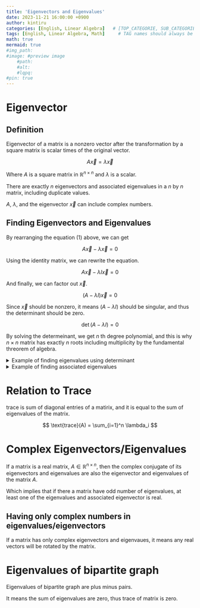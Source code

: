 ```yaml
---
title: 'Eigenvectors and Eigenvalues'
date: 2023-11-21 16:00:00 +0900
author: kintiru
categories: [English, Linear Algebra]   # [TOP_CATEGORIE, SUB_CATEGORIE]
tags: [English, Linear Algebra, Math]     # TAG names should always be lowercase
math: true
mermaid: true
#img_path: 
#image: #preview image
    #path:
    #alt:
    #lqpq:
#pin: true
---
```


# Eigenvector

## Definition
Eigenvector of a matrix is a nonzero vector after the transformation by a square matrix is scalar times of the original vector.

$$
\tag{1} A\vec x = \lambda \vec x
$$

Where $A$ is a square matrix in $\mathbb{R}^{n \times n}$ and $\lambda$ is a scalar.

There are exactly $n$ eigenvectors and associated eigenvalues in a $n$ by $n$ matrix, including duplicate values.

$A$, $\lambda$, and the eigenvector $\vec x$ can include complex numbers.

## Finding Eigenvectors and Eigenvalues

By rearranging the equation (1) above, we can get

$$
 A\vec x - \lambda \vec x = 0
$$

Using the identity matrix, we can rewrite the equation.

$$
 A\vec x - \lambda I \vec x = 0
$$

And finally, we can factor out $\vec x$.

$$
(A - \lambda I)\vec x = 0
$$

Since $\vec x$ should be nonzero, it means $(A - \lambda I)$ should be singular, and thus the determinant should be zero.

$$
\det(A-\lambda I) = 0
$$

By solving the determeinant, we get $n$ th degree polynomial, and this is why $n \times n$ matrix has exactly $n$ roots including multiplicity by the fundamental threorem of algebra.

<details>

<summary>Example of finding eigenvalues using determinant</summary>

Let $A$ be 2 by 2 matrix.

$$
A = \begin{bmatrix}1&2 \\ -1&4\end{bmatrix}
$$

Solving the determinant $\det(A - \lambda I) = 0$

$$
\begin{vmatrix}1-\lambda &2 \\ -1&4-\lambda \end{vmatrix} = 0
$$
$$
(1-\lambda )(4-\lambda ) + 2 = 0
$$

$$
\lambda^2 - 5\lambda + 6 = 0\\
$$

Finally, we can get two eigenvalues of

$$
\lambda = 2, \lambda = 3
$$

</details>

<details>

<summary>Example of finding associated eigenvalues</summary>

Using the example above with

$$
A = \begin{bmatrix}1&2 \\ -1&4\end{bmatrix}, \lambda_1 = 2, \lambda_2 = 3
$$

We can find associated eigenvectors with each $\lambda_1$ and $\lambda_2$ using Gauss Elimination with augemented matrix.

Starting with $\lambda_1$,

$$
(A - \lambda I)\vec x = \vec 0
$$

$$
\left(\begin{bmatrix}1&2 \\ -1&4\end{bmatrix} - 2\begin{bmatrix}1&0\\0&1\end{bmatrix}\right)\vec x  = \vec 0\\
\begin{bmatrix}1-2&2 \\ -1&4-2\end{bmatrix}\vec x = \vec 0
$$

Now we can make it augmented and apply Gauss Elimination

$$
\begin{bmatrix}-1&2&|&0\\-1&2&|&0\end{bmatrix} \to \begin{bmatrix}-1&2&|&0\\0&0&|&0\end{bmatrix}
$$

$$
-1x_1 +2x_2 = 0\\
x_1 = 2x_2
$$

Therefore, we can solve for $\vec x$

$$
\vec x = \begin{bmatrix}x_1\\x_2\end{bmatrix} = \begin{bmatrix}x_1\\x_1/2\end{bmatrix} = \begin{bmatrix}1\\1/2\end{bmatrix}x_1
$$

Therefore the eigenvector associated with $\lambda = 2$ is $\begin{bmatrix}1\\1/2\end{bmatrix}$

</details>

# Relation to Trace

trace is sum of diagonal entries of a matirix, and it is equal to the sum of eigenvalues of the matrix.

$$
\text{trace}(A) = \sum_{i=1}^n \lambda_i
$$

# Complex Eigenvectors/Eigenvalues

If a matrix is a real matrix, $A\in \mathbb{R}^{n\times n}$, then the complex conjugate of its eigenvectors and eigenvalues are also the eigenvector and eigenvalues of the matrix $A$.

Which implies that if there a matrix have odd number of eigenvalues, at least one of the eigenvalues and associated eigenvector is real.

## Having only complex numbers in eigenvalues/eigenvectors

If a matrix has only complex eigenvectors and eigenvaues, it means any real vectors will be rotated by the matrix.

# Eigenvalues of bipartite graph

Eigenvalues of bipartite graph are plus minus pairs.

It means the sum of eigenvalues are zero, thus trace of matrix is zero.